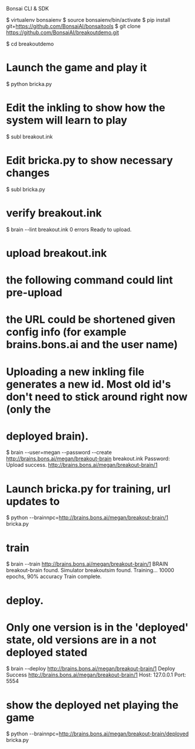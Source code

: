 Bonsai CLI & SDK

$ virtualenv bonsaienv
$ source bonsaienv/bin/activate 
$ pip install git+https://github.com/BonsaiAI/bonsaitools 
$ git clone https://github.com/BonsaiAI/breakoutdemo.git 
 
$ cd breakoutdemo 
 
# Launch the game and play it 
$ python bricka.py 
 
# Edit the inkling to show how the system will learn to play 
$ subl breakout.ink 
 
# Edit bricka.py to show necessary changes 
$ subl bricka.py 
 
# verify breakout.ink 
$ brain --lint breakout.ink 
0 errors 
Ready to upload. 
 
# upload breakout.ink 
# the following command could lint pre-upload 
# the URL could be shortened given config info (for example brains.bons.ai and the user name) 
# Uploading a new inkling file generates a new id. Most old id's don't need to stick around right now (only the 
# deployed brain). 
$ brain --user=megan --password --create http://brains.bons.ai/megan/breakout-brain breakout.ink 
Password:  
Upload success. 
http://brains.bons.ai/megan/breakout-brain/1 
 
# Launch bricka.py for training, url updates to  
$ python --brainnpc=http://brains.bons.ai/megan/breakout-brain/1 bricka.py 
 
# train 
$ brain --train http://brains.bons.ai/megan/breakout-brain/1 
BRAIN breakout-brain found. 
Simulator breakoutsim found. 
Training… 
10000 epochs, 90% accuracy 
Train complete. 
 
# deploy.  
# Only one version is in the 'deployed' state, old versions are in a not deployed stated 
$ brain --deploy http://brains.bons.ai/megan/breakout-brain/1 
Deploy Success 
http://brains.bons.ai/megan/breakout-brain/1 
Host: 127.0.0.1 
Port: 5554 
 
# show the deployed net playing the game 
$ python --brainnpc=http://brains.bons.ai/megan/breakout-brain/deployed bricka.py  
